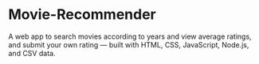 # Movie-Recommender
A web app to search movies according to years and view average ratings, and submit your own rating — built with HTML, CSS, JavaScript, Node.js, and CSV data.
